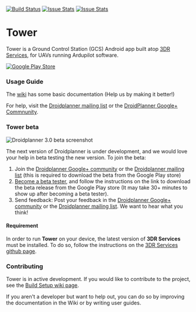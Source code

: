 [![Build Status](https://travis-ci.org/DroidPlanner/Tower.svg?branch=develop)](https://travis-ci.org/DroidPlanner/Tower)
[![Issue Stats](http://issuestats.com/github/DroidPlanner/droidplanner/badge/pr)](http://issuestats.com/github/DroidPlanner/droidplanner)
[![Issue Stats](http://issuestats.com/github/DroidPlanner/droidplanner/badge/issue)](http://issuestats.com/github/DroidPlanner/droidplanner)

# Tower

Tower is a Ground Control Station (GCS) Android app built atop [3DR Services](https://github.com/DroidPlanner/3DRServices), for UAVs
running Ardupilot software.

[![Google Play Store](https://developer.android.com/images/brand/en_app_rgb_wo_45.png)](https://play.google.com/store/apps/details?id=org.droidplanner.android)

### Usage Guide

The [wiki](https://github.com/DroidPlanner/droidplanner/wiki) has some basic documentation (Help us by making it better!)

For help, visit the [Droidplanner mailing list](https://groups.google.com/forum/#!forum/droidplanner) or the [DroidPlanner Google+ Commnunity](https://plus.google.com/communities/109498440846585781402).

### Tower beta

![Droidplanner 3.0 beta screenshot](https://cloud.githubusercontent.com/assets/914968/5420988/c11105e0-8211-11e4-9f07-92727d7c78ab.png)

The next version of Droidplanner is under development, and we would love your help in beta testing the new version. To join the beta:
 1. Join the [Droidplanner Google+ community](https://plus.google.com/communities/109498440846585781402) or the [Droidplanner mailing list](https://groups.google.com/forum/#!forum/droidplanner) (this is required to download the beta from the Google
  Play store)
 2. [Become a beta tester](https://play.google.com/apps/testing/org.droidplanner.android),
 and follow the instructions on the link to download the beta release from the Google Play store
 (It may take 30+ minutes to show up after becoming a beta tester).
 3. Send feedback: Post your feedback in the [Droidplanner Google+ community](https://plus.google.com/communities/109498440846585781402) or the [Droidplanner mailing list](https://groups.google.com/forum/#!forum/droidplanner). We want to hear what you think!

#### Requirement
In order to run **Tower** on your device, the latest version of **3DR Services** must be installed.
To do so, follow the instructions on the [3DR Services github page](https://github.com/DroidPlanner/3DRServices).

### Contributing

Tower is in active development. If you would like to contribute to the project,
see the [Build Setup wiki page](https://github.com/DroidPlanner/Tower/wiki/Build-Setup).

If you aren't a developer but want to help out, you can do so by improving the documentation in the Wiki or by writing user guides.


